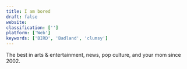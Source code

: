 ```yaml
---
title: I am bored
draft: false 
website: 
classification: ['']
platform: ['Web']
keywords: ['BIRD', 'Badland', 'clumsy']
---
```

The best in arts & entertainment, news, pop culture, and your mom since 2002.